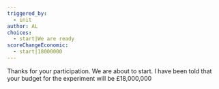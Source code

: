 ```yaml
---
triggered_by:
  - init
author: AL
choices:
  - start|We are ready
scoreChangeEconomic: 
  - start|18000000
---
```


Thanks for your participation. We are about to start. I have been told that your budget for the experiment will be £18,000,000
